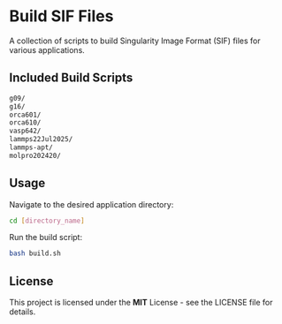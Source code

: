 # Build SIF Files

A collection of scripts to build Singularity Image Format (SIF) files for various applications.

## Included Build Scripts

```bash
g09/
g16/
orca601/
orca610/
vasp642/
lammps22Jul2025/
lammps-apt/
molpro202420/
```

## Usage

Navigate to the desired application directory:

```bash
cd [directory_name]
```

Run the build script:

```bash
bash build.sh
```

## License
This project is licensed under the **MIT** License - see the LICENSE file for details.
